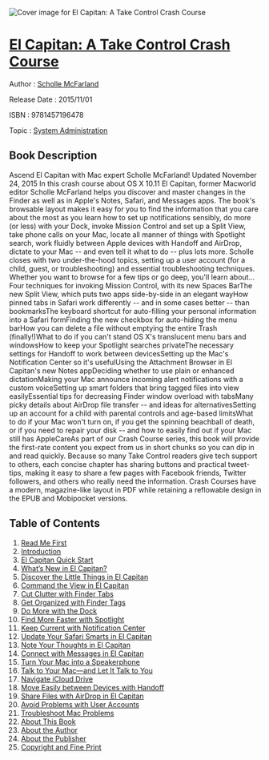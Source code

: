 ![Cover image for El Capitan: A Take Control Crash Course](https://imgdetail.ebookreading.net/cover/cover/system_admin/EB9781457196478.jpg)

[El Capitan: A Take Control Crash Course](https://ebookreading.net/view/book/El+Capitan%3A+A+Take+Control+Crash+Course-EB9781457196478_1.html "El Capitan: A Take Control Crash Course")
====================================================================================================================

Author : [Scholle McFarland](https://ebookreading.net/search/author/Scholle+McFarland)

Release Date : 2015/11/01

ISBN : 9781457196478

Topic : [System Administration](https://ebookreading.net/search/category/system-administration)

Book Description
-----------------

Ascend El Capitan with Mac expert Scholle McFarland!
Updated November 24, 2015
In this crash course about OS X 10.11 El Capitan, former Macworld editor Scholle McFarland helps you discover and master changes in the Finder as well as in Apple's Notes, Safari, and Messages apps. The book's browsable layout makes it easy for you to find the information that you care about the most as you learn how to set up notifications sensibly, do more (or less) with your Dock, invoke Mission Control and set up a Split View, take phone calls on your Mac, locate all manner of things with Spotlight search, work fluidly between Apple devices with Handoff and AirDrop, dictate to your Mac -- and even tell it what to do -- plus lots more.
Scholle closes with two under-the-hood topics, setting up a user account (for a child, guest, or troubleshooting) and essential troubleshooting techniques.
Whether you want to browse for a few tips or go deep, you'll learn about...
Four techniques for invoking Mission Control, with its new Spaces BarThe new Split View, which puts two apps side-by-side in an elegant wayHow pinned tabs in Safari work differently -- and in some cases better -- than bookmarksThe keyboard shortcut for auto-filling your personal information into a Safari formFinding the new checkbox for auto-hiding the menu barHow you can delete a file without emptying the entire Trash (finally!)What to do if you can't stand OS X's translucent menu bars and windowsHow to keep your Spotlight searches privateThe necessary settings for Handoff to work between devicesSetting up the Mac's Notification Center so it's usefulUsing the Attachment Browser in El Capitan's new Notes appDeciding whether to use plain or enhanced dictationMaking your Mac announce incoming alert notifications with a custom voiceSetting up smart folders that bring tagged files into view easilyEssential tips for decreasing Finder window overload with tabsMany picky details about AirDrop file transfer -- and ideas for alternativesSetting up an account for a child with parental controls and age-based limitsWhat to do if your Mac won't turn on, if you get the spinning beachball of death, or if you need to repair your disk -- and how to easily find out if your Mac still has AppleCareAs part of our Crash Course series, this book will provide the first-rate content you expect from us in short chunks so you can dip in and read quickly. Because so many Take Control readers give tech support to others, each concise chapter has sharing buttons and practical tweet-tips, making it easy to share a few pages with Facebook friends, Twitter followers, and others who really need the information. Crash Courses have a modern, magazine-like layout in PDF while retaining a reflowable design in the EPUB and Mobipocket versions.
              
Table of Contents
-----------------

1. [Read Me First](https://ebookreading.net/view/book/El+Capitan%3A+A+Take+Control+Crash+Course-EB9781457196478_4.html#ReadMeFirst)
1. [Introduction](https://ebookreading.net/view/book/El+Capitan%3A+A+Take+Control+Crash+Course-EB9781457196478_5.html#Introduction)
1. [El Capitan Quick Start](https://ebookreading.net/view/book/El+Capitan%3A+A+Take+Control+Crash+Course-EB9781457196478_6.html#ElCapitanQuickStart)
1. [What’s New in El Capitan?](https://ebookreading.net/view/book/El+Capitan%3A+A+Take+Control+Crash+Course-EB9781457196478_7.html#WhatsNewinElCapitan)
1. [Discover the Little Things in El Capitan](https://ebookreading.net/view/book/El+Capitan%3A+A+Take+Control+Crash+Course-EB9781457196478_8.html#DiscovertheLittleTh)
1. [Command the View in El Capitan](https://ebookreading.net/view/book/El+Capitan%3A+A+Take+Control+Crash+Course-EB9781457196478_9.html#CommandtheViewinElC)
1. [Cut Clutter with Finder Tabs](https://ebookreading.net/view/book/El+Capitan%3A+A+Take+Control+Crash+Course-EB9781457196478_10.html#CutClutterwithFinde)
1. [Get Organized with Finder Tags](https://ebookreading.net/view/book/El+Capitan%3A+A+Take+Control+Crash+Course-EB9781457196478_11.html#GetOrganizedwithFin)
1. [Do More with the Dock](https://ebookreading.net/view/book/El+Capitan%3A+A+Take+Control+Crash+Course-EB9781457196478_12.html#DoMorewiththeDock)
1. [Find More Faster with Spotlight](https://ebookreading.net/view/book/El+Capitan%3A+A+Take+Control+Crash+Course-EB9781457196478_13.html#FindMoreFasterwithS)
1. [Keep Current with Notification Center](https://ebookreading.net/view/book/El+Capitan%3A+A+Take+Control+Crash+Course-EB9781457196478_14.html#KeepCurrentwithNoti)
1. [Update Your Safari Smarts in El Capitan](https://ebookreading.net/view/book/El+Capitan%3A+A+Take+Control+Crash+Course-EB9781457196478_15.html#UpdateYourSafariSma)
1. [Note Your Thoughts in El Capitan](https://ebookreading.net/view/book/El+Capitan%3A+A+Take+Control+Crash+Course-EB9781457196478_16.html#NoteYourThoughtsinE)
1. [Connect with Messages in El Capitan](https://ebookreading.net/view/book/El+Capitan%3A+A+Take+Control+Crash+Course-EB9781457196478_17.html#ConnectwithMessages)
1. [Turn Your Mac into a Speakerphone](https://ebookreading.net/view/book/El+Capitan%3A+A+Take+Control+Crash+Course-EB9781457196478_18.html#TurnYourMacintoaSpe)
1. [Talk to Your Mac—and Let It Talk to You](https://ebookreading.net/view/book/El+Capitan%3A+A+Take+Control+Crash+Course-EB9781457196478_19.html#TalktoYourMacandLet)
1. [Navigate iCloud Drive](https://ebookreading.net/view/book/El+Capitan%3A+A+Take+Control+Crash+Course-EB9781457196478_20.html#NavigateiCloudDrive)
1. [Move Easily between Devices with Handoff](https://ebookreading.net/view/book/El+Capitan%3A+A+Take+Control+Crash+Course-EB9781457196478_21.html#MoveEasilybetweenDe)
1. [Share Files with AirDrop in El Capitan](https://ebookreading.net/view/book/El+Capitan%3A+A+Take+Control+Crash+Course-EB9781457196478_22.html#ShareFileswithAirDr)
1. [Avoid Problems with User Accounts](https://ebookreading.net/view/book/El+Capitan%3A+A+Take+Control+Crash+Course-EB9781457196478_23.html#AvoidProblemswithUs)
1. [Troubleshoot Mac Problems](https://ebookreading.net/view/book/El+Capitan%3A+A+Take+Control+Crash+Course-EB9781457196478_24.html#TroubleshootMacProb)
1. [About This Book](https://ebookreading.net/view/book/El+Capitan%3A+A+Take+Control+Crash+Course-EB9781457196478_25.html#AboutThisBook)
1. [About the Author](https://ebookreading.net/view/book/El+Capitan%3A+A+Take+Control+Crash+Course-EB9781457196478_26.html#AbouttheAuthor)
1. [About the Publisher](https://ebookreading.net/view/book/El+Capitan%3A+A+Take+Control+Crash+Course-EB9781457196478_27.html#AboutthePublisher)
1. [Copyright and Fine Print](https://ebookreading.net/view/book/El+Capitan%3A+A+Take+Control+Crash+Course-EB9781457196478_28.html#CopyrightandFinePri)
